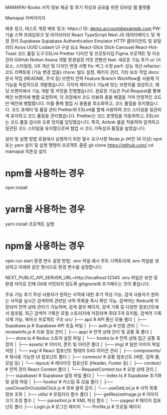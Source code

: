 MAMAPAI-Books
서적 정보 제공 및 후기 작성과 공유를 위한 모바일 웹 플랫폼

Mamapai 커버이미지

배포 링크, 테스트 계정
배포 링크: https://
ID: demo.account@example.com
PW:
기술 스택
프레임워크 및 라이브러리
React TypeScript Next JS
데이터베이스 및 계정 관리
Supabase
Supabase
Authentication
Emulator
HTTP 클라이언트 및 유틸리티
Axios
UUID
Lodash
UI 구성 요소
React-Slick
Slick-Carousel
React-Hot-Toast
코드 품질 도구
ESLint
Prettier
디자인 및 프로토타입
Figma
프로젝트 및 이슈 관리
GitHub
Notion
Asana
개발 환경설정
커밋 컨벤션
feat: 새로운 기능 추가
ui: UI 요소, 스타일링, UX 개선 및 디자인 변경 사항
fix: 버그 수정
perf: 성능 개선
refactor: 코드 리팩토링 (기능 변경 없음)
chore: 빌드 설정, 패키지 관리, 기타 보조 작업
docs: 문서 작업 (README, 주석 등)
브랜치 전략
Feature Branch Workflow를 사용해 각 기능을 독립적으로 개발했습니다.
각자의 페이지나 기능에 맞는 브랜치를 생성하고, 해당 브랜치에서 기능 개발 및 커밋을 진행했습니다.
완료된 기능은 Pull Request를 통해 메인 브랜치에 병합 요청하며, 이 과정에서 코드 리뷰와 충돌 해결을 거쳐 안정적인 코드만 메인에 병합합니다.
이를 통해 협업 시 충돌을 최소화하고, 코드 품질을 유지했습니다.
코드 포매터 및 품질 관리
Prettier와 ESLint를 함께 사용하여 코드 스타일을 일관되게 유지하고 코드 품질을 관리했습니다. Prettier는 코드 포맷팅을 자동화하고, ESLint는 코드 품질 검사와 오류 방지를 담당했습니다. 특히, Airbnb 룰을 적용하여 엄격하고 일관된 코드 스타일을 유지함으로써 협업 시 코드 가독성과 품질을 높였습니다.

설치 및 실행 방법
로컬에서 실행하기 위한 필수 요구사항
Node.js (버전 14 이상)
npm 또는 yarn
설치 및 실행 명령어
프로젝트 클론
git clone https://github.com/
cd mamapai
의존성 설치
# npm을 사용하는 경우
npm install

# yarn을 사용하는 경우
yarn install
프로젝트 실행
# npm을 사용하는 경우
npm run start
환경 변수 설정 방법: .env 파일 예시
루트 디렉토리에 .env 파일을 생성하고 아래와 같은 형식으로 환경 변수를 설정합니다:

NEXT_PUBLIC_API_SERVER_URL=http://localhost:12345
.env 파일은 보안 및 환경 차이로 인해 Git에 커밋되지 않도록 gitignore에 추가해두는 것이 좋습니다.

주요 기능
후기 작성
사용자가 원하는 서적에 대한 후기 작성 가능.
검색
사용자가 원하는 서적을 실시간 검색하여 관련된 서적 목록을 즉시 확인 가능.
검색어는 Redux에 저장되어 전역 상태 관리가 가능하며, 검색 결과 페이지, 검색 기록 등 다양한 컴포넌트에서 참조됨.
최근 검색어 기록은 로컬 스토리지에 저장되며 최대 5개 유지됨. 검색어 기록 삭제 가능.
북마크
프로젝트 구조
src/
├── api/                          # API 통신 모듈 폴더
│   ├── Supabase.js               # Supabase API 호출 파일
│   ├── auth.js                   # 인증 관리
│   └── reviewInfo.js             # 리뷰 정보 관리
│
├── app/                          # 전역 상태 관리 및 공통 훅 폴더
│   ├── store.ts                  # Redux 스토어 설정 파일
│   └── hooks.ts                  # 전역 상태 접근 공통 훅 정의
│
├── assets/                       # 이미지, 폰트 및 아이콘 폴더
│   ├── img/                      # 일반 이미지 파일 저장
│   └── svg/                      # React 컴포넌트 형태의 SVG 아이콘 관리
│
├── components/                   # 재사용 가능한 UI 컴포넌트 폴더
│   ├── common/                   # 공통 컴포넌트 (버튼, 입력 폼, 모달 등)
│   └── layout/                   # 레이아웃 컴포넌트 (Header, Footer 등)
│
├── context/                      # 전역 관리 React Context 폴더
│   └── RequestContext.tsx        # 요청 상태 관리
│
├── supabase/                     # Supabase 설정 파일 폴더
│   └── index.ts                  # Supabase 초기화 및 설정 파일
│
├── hooks/                        # 커스텀 훅 모음 폴더
│   ├── useCloseOnOutsideClick.js # 외부 클릭 감지
│   └── useGetList.js             # 서적 목록 정보 조회
│
├── utils/                        # 유틸리티 함수 폴더
│   ├── getResizeImage.js         # 이미지 크기 조정 함수
│   └── parseXml.js               # XML 파싱 함수
│
└── pages/                        # 페이지 컴포넌트 폴더
    ├── Login.js                  # 로그인 페이지
    └── Profile.js                # 프로필 페이지